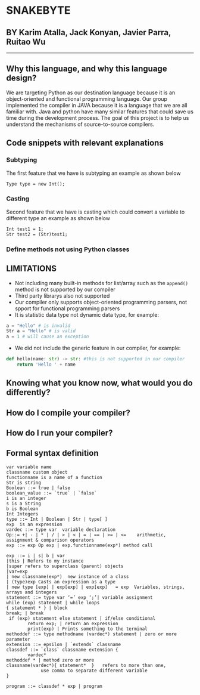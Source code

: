 # SNAKEBYTE
## BY Karim Atalla, Jack Konyan, Javier Parra, Ruitao Wu
---
## Why this language, and why this language design?
We are targeting Python as our destination language because it is an object-oriented and functional programming language. Our group implemented the compiler in JAVA  because it is a language that we are all familiar with. Java and python have many similar features that could save us time during the development process. The goal of this project is to help us understand the mechanisms of source-to-source compilers.
## Code snippets with relevant explanations
### Subtyping
The first feature that we have is subtyping an example as shown below
```
Type type = new Int();
```
### Casting  
Second feature that we have is casting which could convert a variable to different type an example as shown below
```
Int test1 = 1;
Str test2 = (Str)test1;
```
### Define methods not using Python classes
## LIMITATIONS
- Not including many built-in methods for list/array such as the `append()` method is not supported by our compiler
- Third party librarys also not supported
- Our compiler only supports object-oriented programming parsers, not spport for functional programming parsers
- It is statistic data type not dynamic data type, for example:
```python
a = "Hello" # is invalid
Str a = "Hello" # is valid
a = 1 # will cause an exception
```
- We did not include the generic feature in our compiler, for example:
```python
def hello(name: str) -> str: #this is not supported in our compiler
    return 'Hello ' + name
```
## Knowing what you know now, what would you do differently?
## How do I compile your compiler?
## How do I run your compiler?
## Formal syntax definition<br>
```  
var variable name  
classname custom object  
functionname is a name of a function  
Str is string  
Boolean ::= true | false  
boolean_value ::= `true` | `false`  
i is an integer  
s is a String  
b is Boolean  
Int Integers   
type ::= Int | Boolean | Str | type[ ]   
exp  is an expression  
vardec ::= type var  variable declaration     
Op::= +| - | * | / | > | < | = | == | >= | <=    arithmetic, assignment & comparison operators  
exp ::= exp Op exp | exp.functionname(exp*) method call  
	
exp ::= i | s| b | var  
|this | Refers to my instance  
|super refers to superclass (parent) objects
|var=exp  
| new classname(exp*)  new instance of a class  
| (type)exp Casts an expression as a type   
| new type [exp] | exp[exp] | exp[exp]   = exp  Variables, strings, arrays and integers  
statement ::= type var ‘=’ exp ‘;’| variable assignment   
while (exp) statement | while loops   
{ statement * } | block  
break; | break  
 if (exp) statement else statement | if/else conditional  
 		return exp; | return an expression  
		print(exp) | Prints something to the terminal   
methoddef ::= type methodname (vardec*) statement | zero or more parameter   
extension ::= epsilon | `extends` classname   
classdef ::= `class` classname extension {   
		vardec*  
methoddef * | method zero or more  
classname(vardec*){ statement*  }   refers to more than one,           
             use comma to separate different variable   
}   

program ::= classdef * exp | program  
```  


